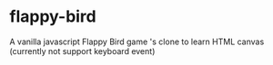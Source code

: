 # flappy-bird
A vanilla javascript Flappy Bird game 's clone to learn HTML canvas (currently not support keyboard event)


